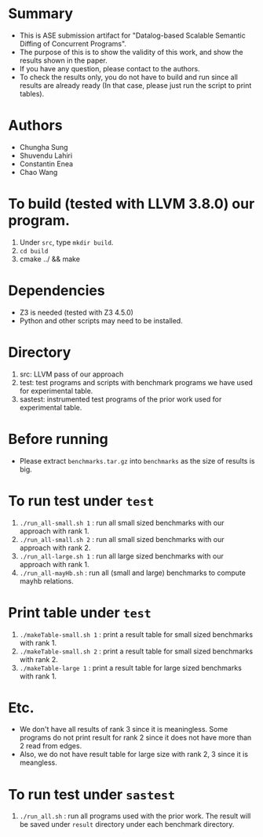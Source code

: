 # Summary
- This is ASE submission artifact for "Datalog-based Scalable Semantic Diffing of Concurrent Programs".
- The purpose of this is to show the validity of this work, and show the results shown in the paper.
- If you have any question, please contact to the authors.
- To check the results only, you do not have to build and run since all results are already ready (In that case, please just run the script to print tables).

# Authors
- Chungha Sung
- Shuvendu Lahiri
- Constantin Enea
- Chao Wang

# To build (tested with LLVM 3.8.0) our program.

  1. Under ``src``, type ``mkdir build``.
  2. ``cd build``
  3. cmake ../ && make

# Dependencies 
- Z3 is needed (tested with Z3 4.5.0)
- Python and other scripts may need to be installed.

# Directory 
  1. src: LLVM pass of our approach
  2. test: test programs and scripts with benchmark programs we have used for experimental table.
  3. sastest: instrumented test programs of the prior work used for experimental table.

# Before running
- Please extract ``benchmarks.tar.gz`` into ``benchmarks`` as the size of results is big.

# To run test under ``test``
  1. ``./run_all-small.sh 1`` : run all small sized benchmarks with our approach with rank 1.
  2. ``./run_all-small.sh 2`` : run all small sized benchmarks with our approach with rank 2.
  3. ``./run_all-large.sh 1`` : run all large sized benchmarks with our approach with rank 1.
  5. ``./run_all-mayHb.sh``   : run all (small and large) benchmarks to compute mayhb relations.

# Print table under ``test``
  1. ``./makeTable-small.sh 1`` : print a result table for small sized benchmarks with rank 1.
  2. ``./makeTable-small.sh 2`` : print a result table for small sized benchmarks with rank 2.
  3. ``./makeTable-large 1`` : print a result table for large sized benchmarks with rank 1.

# Etc.
 - We don't have all results of rank 3 since it is meaningless. Some programs do not print result for rank 2 since it does not have more than 2 read from edges.
 - Also, we do not have result table for large size with rank 2, 3 since it is meangless.

# To run test under ``sastest``
  1. ``./run_all.sh`` : run all programs used with the prior work. The result will be saved under ``result`` directory under each benchmark directory.

